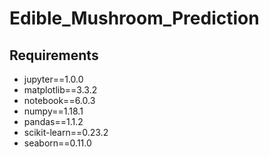 # Edible_Mushroom_Prediction
<h2> <strong> Requirements </strong> </h2>
<ul>
  <li> jupyter==1.0.0 </li>
  <li> matplotlib==3.3.2 </li>
  <li> notebook==6.0.3 </li>
  <li> numpy==1.18.1 </li>
  <li> pandas==1.1.2 </li>
  <li> scikit-learn==0.23.2 </li>
  <li> seaborn==0.11.0 </li>
</ul>
